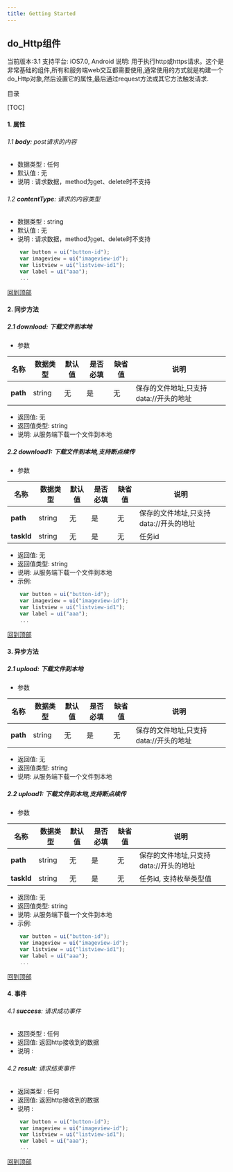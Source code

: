 ```yaml
---
title: Getting Started
---
```

## do_Http组件

当前版本:3.1
支持平台: iOS7.0, Android
说明: 用于执行http或https请求。这个是非常基础的组件,所有和服务端web交互都需要使用,通常使用的方式就是构建一个do_Http对象,然后设置它的属性,最后通过request方法或其它方法触发请求.

<span id = "top">目录</span>

[TOC]

#### 1. 属性

###### 1.1 **body**: post请求的内容
- 数据类型 :	任何
- 默认值 : 无
- 说明 :	请求数据，method为get、delete时不支持

###### 1.2 **contentType**: 请求的内容类型
- 数据类型 :	string
- 默认值 : 无
- 说明 :	请求数据，method为get、delete时不支持

```javascript
	var button = ui("button-id");
	var imageview = ui("imageview-id");
	var listview = ui("listview-id1");
	var label = ui("aaa");
	...

```
[回到顶部](#top)

#### 2. 同步方法

##### 2.1 **download**: 下载文件到本地
- 参数

 名称 | 数据类型 |默认值|是否必填|缺省值|说明
 ---- |-------------  |----------|--------------|--------|------
 **path** |string|无|是|无|保存的文件地址,只支持data://开头的地址
- 返回值: 无
- 返回值类型: string
- 说明: 从服务端下载一个文件到本地

##### 2.2 **download1**: 下载文件到本地,支持断点续传
- 参数

 名称 | 数据类型 |默认值|是否必填|缺省值|说明
 ---- |-------------  |----------|--------------|--------|------
**path** |string | 无 | 是|无|保存的文件地址,只支持data://开头的地址
**taskId** |string | 无 | 是|无|任务id
- 返回值: 无
- 返回值类型: string
- 说明: 从服务端下载一个文件到本地
- 示例:

```javascript
	var button = ui("button-id");
	var imageview = ui("imageview-id");
	var listview = ui("listview-id1");
	var label = ui("aaa");
	...

```
[回到顶部](#top)
#### 3. 异步方法

##### 2.1 **upload**: 下载文件到本地
- 参数

 名称 | 数据类型 |默认值|是否必填|缺省值|说明
 ---- |-------------  |----------|--------------|--------|------
**path** |string | 无 | 是|无|保存的文件地址,只支持data://开头的地址
- 返回值: 无
- 返回值类型: string
- 说明: 从服务端下载一个文件到本地

##### 2.2 **upload1**: 下载文件到本地,支持断点续传
- 参数

 名称 | 数据类型 |默认值|是否必填|缺省值|说明
 ---- |-------------  |----------|--------------|--------|------
**path** |string | 无 | 是|无|保存的文件地址,只支持data://开头的地址
**taskId** |string | 无 | 是|无|任务id, 支持枚举类型值
- 返回值: 无
- 返回值类型: string
- 说明: 从服务端下载一个文件到本地
- 示例:

```javascript
	var button = ui("button-id");
	var imageview = ui("imageview-id");
	var listview = ui("listview-id1");
	var label = ui("aaa");
	...

```

[回到顶部](#top)
#### 4. 事件

###### 4.1 **success**: 请求成功事件
- 返回类型 : 任何
- 返回值: 返回http接收到的数据
- 说明 :

###### 4.2 **result**: 请求结束事件
- 返回类型 : 任何
- 返回值: 返回http接收到的数据
- 说明 :

```javascript
	var button = ui("button-id");
	var imageview = ui("imageview-id");
	var listview = ui("listview-id1");
	var label = ui("aaa");
	...

```
[回到顶部](#top)
